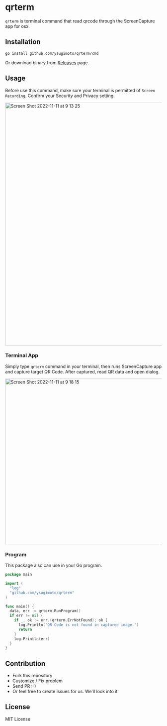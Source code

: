 # qrterm

`qrterm` is terminal command that read qrcode through the ScreenCapture app for osx.

## Installation

```shell
go install github.com/ysugimoto/qrterm/cmd
```

Or download binary from [Releases]() page.

## Usage

Before use this command, make sure your terminal is permitted of `Screen Recording`. Confirm your Security and Privacy setting.

<img width="780" alt="Screen Shot 2022-11-11 at 9 13 25" src="https://user-images.githubusercontent.com/1000401/201233848-4890b6da-dd20-4928-aef6-2eb590966618.png">


### Terminal App

Simply type `qrterm` command in your terminal, then runs ScreenCapture app and capture target QR Code.
After captured, read QR data and open dialog.

<img width="532" alt="Screen Shot 2022-11-11 at 9 18 15" src="https://user-images.githubusercontent.com/1000401/201233873-e9be1e5b-ab42-4ec6-bd83-9c0bf740f1f6.png">

### Program

This package also can use in your Go program.

```go
package main

import (
  "log"
  "github.com/ysugimoto/qrterm"
)

func main() {
  data, err := qrterm.RunProgram()
  if err != nil {
    if _, ok := err.(qrterm.ErrNotFound); ok {
      log.Println("QR Code is not found in captured image.")
      return
    }
    log.Println(err)
  }
}
```

## Contribution

- Fork this repository
- Customize / Fix problem
- Send PR :-)
- Or feel free to create issues for us. We'll look into it

## License

MIT License

